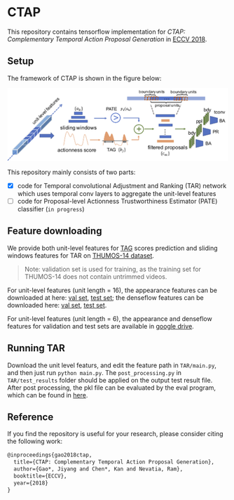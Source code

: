 # CTAP
This repository contains tensorflow implementation for *CTAP: Complementary Temporal Action Proposal Generation* in [ECCV 2018](https://arxiv.org/pdf/1807.04821.pdf).

## Setup
The framework of CTAP is shown in the figure below:

<p align="center">
  <img src='img/framework.png' width='900'/>
</p>

This repository mainly consists of two parts: 

- [x] code for Temporal convolutional Adjustment and Ranking (TAR) network which uses temporal conv layers to aggregate the unit-level features 
- [ ] code for Proposal-level Actionness Trustworthiness Estimator (PATE) classifier (`in progress`) 

## Feature downloading

We provide both unit-level features for [TAG](https://github.com/yjxiong/action-detection) scores prediction and sliding windows features for TAR on [THUMOS-14 dataset](http://crcv.ucf.edu/THUMOS14/). 

> Note: validation set is used for training, as the training set for THUMOS-14 does not contain untrimmed videos.

For unit-level features (unit length = 16), the appearance features can be downloaded at here: [val set](https://drive.google.com/file/d/180YUoPvyaF2Z_T9KMKINLdDQCZEg60Jb/view?usp=sharing), [test set](https://drive.google.com/file/d/1x9Q78AZiAGqx4XB2zO3SEKp1htsATlnU/view?usp=sharing); the denseflow features can be downloaded here: [val set](https://drive.google.com/file/d/1-6dmY_Uy-H19HxvfK_wUFQCYHmlPzwFx/view?usp=sharing), [test set](https://drive.google.com/file/d/1Qm9lIJQFm5s6hDSB_2k1tj8q2tnabflJ/view?usp=sharing).

For unit-level features (unit length = 6), the appearance and denseflow features for validation and test sets are available in [google drive](http://www.google.com).

## Running TAR
Download the unit level featurs, and edit the feature path in `TAR/main.py`, and then just run  `python main.py`. The `post_processing.py` in `TAR/test_results` folder should be applied on the output test result file. After post processing, the pkl file can be evaluated by the eval program, which can be found in [here](https://github.com/jiyanggao/TURN-TAP/tree/master/eval).

## Reference

If you find the repository is useful for your research, please consider citing the following work:

```
@inproceedings{gao2018ctap,
  title={CTAP: Complementary Temporal Action Proposal Generation},
  author={Gao*, Jiyang and Chen*, Kan and Nevatia, Ram},
  booktitle={ECCV},
  year={2018}
}
```
